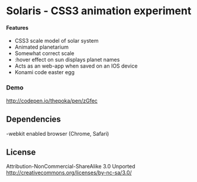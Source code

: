 Solaris - CSS3 animation experiment
======

#### Features
- CSS3 scale model of solar system
- Animated planetarium
- Somewhat correct scale
- :hover effect on sun displays planet names
- Acts as an web-app when saved on an IOS device
- Konami code easter egg

### Demo
http://codepen.io/thepoka/pen/zGfec

## Dependencies
-webkit enabled browser (Chrome, Safari)

## License
Attribution-NonCommercial-ShareAlike 3.0 Unported 
http://creativecommons.org/licenses/by-nc-sa/3.0/
